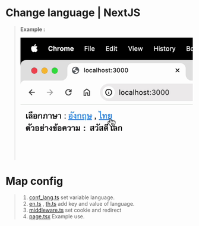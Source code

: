 # Change language | NextJS
> **Example :**
> 
>![chang_lan.gif](chang_lan.gif)

# Map config
> 1. [conf_lang.ts](app%2Flang%2Fconf_lang.ts) set variable language.
> 2. [en.ts](app%2Flang%2Fen.ts) , [th.ts](app%2Flang%2Fth.ts) add key and value of language.
> 3. [middleware.ts](middleware.ts) set cookie and redirect
> 4. [page.tsx](app%2Fpage.tsx) Example use.
